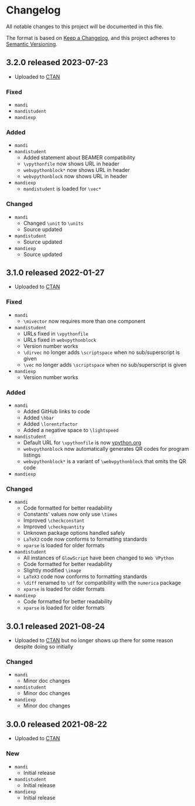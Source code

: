 # Changelog
All notable changes to this project will be documented in this file.

The format is based on [Keep a Changelog](https://keepachangelog.com/en/1.0.0/), 
and this project adheres to 
[Semantic Versioning](https://semver.org/spec/v2.0.0.html).

## 3.2.0 released 2023-07-23
- Uploaded to [CTAN](https://www.ctan.org/pkg/mandi)
### Fixed
- `mandi`
- `mandistudent`
- `mandiexp`
### Added
- `mandi`
- `mandistudent`
	- Added statement about BEAMER compatibility
	- `\vpythonfile` now shows URL in header
	- `webvpythonblock*` now shows URL in header
	- `webvpythonblock` now shows URL in header
- `mandiexp`
	- `mandistudent` is loaded for `\vec*`
### Changed
- `mandi`
	- Changed `\unit` to `\units`
	- Source updated
- `mandistudent`
	- Source updated
- `mandiexp`
	- Source updated

## 3.1.0 released 2022-01-27
- Uploaded to [CTAN](https://www.ctan.org/pkg/mandi)
### Fixed
- `mandi`
    - `\mivector` now requires more than one component
- `mandistudent`
    - URLs fixed in `\vpythonfile`
    - URLs fixed in `webvpythonblock`
    - Version number works
    - `\dirvec` no longer adds `\scriptspace` when no sub/superscript is given
    - `\vec` no longer adds `\scriptspace` when no sub/superscript is given
- `mandiexp`
    - Version number works

### Added
- `mandi`
    - Added GitHub links to code
    - Added `\hbar`
    - Added `\lorentzfactor`
    - Added a negative space to `\lightspeed`
- `mandistudent`
    - Default URL for `\vpythonfile` is now [vpython.org](https://vpython.org)
    - `webvpythonblock` now automatically generates QR codes for program listings
    - `webvpythonblock*` is a variant of `\webvpythonblock` that omits the QR code
- `mandiexp`
		
### Changed
- `mandi`
    - Code formatted for better readability
    - Constants' values now only use `\times`
    - Improved `\checkconstant`
    - Improved `\checkquantity`
    - Unknown package options handled safely
    - `LaTeX3` code now conforms to formatting standards
    - `xparse` is loaded for older formats
- `mandistudent`
    - All instances of `GlowScript` have been changed to `Web VPython`
    - Code formatted for better readability
    - Slightly modified `\image`
    - `LaTeX3` code now conforms to formatting standards
    - `\diff` renamed to `\df` for compatibility with the `numerica` package
    - `xparse` is loaded for older formats
- `mandiexp`
    - Code formatted for better readability
    - `xparse` is loaded for older formats

## 3.0.1 released 2021-08-24
- Uploaded to [CTAN](https://www.ctan.org/pkg/mandi) but no longer shows up there for 
  some reason despite doing so initially
### Changed
- `mandi` 
    - Minor doc changes
- `mandistudent` 
    - Minor doc changes
- `mandiexp` 
    - Minor doc changes

## 3.0.0 released 2021-08-22
- Uploaded to [CTAN](https://www.ctan.org/pkg/mandi)
### New
- `mandi` 
    - Initial release
- `mandistudent` 
    - Initial release
- `mandiexp` 
    - Initial release
 

